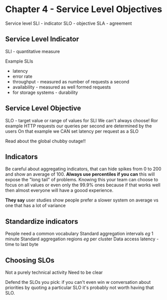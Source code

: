# Chapter 4 - Service Level Objectives
Service level
SLI - indicator
SLO - objective
SLA - agreement

## Service Level Indicator
SLI - quantitative measure

Example SLIs
* latency
* error rate
* throughput - measured as number of requests a second
* availability - measured as well formed requests
* for storage systems - durability

## Service Level Objective
SLO - target value or range of values for SLI
We can't always choose! Ror example HTTP requests our queries per second are determined by the users
On that example we CAN set latency per request as a SLO

Read about the global chubby outage!!

## Indicators
Be careful about aggregating indicators, that can hide spikes from 0 to 200 and show an average of 100.
**Always use percentiles if you can** this will expose the "long tail" of problems.
Knowing this your team can choose to focus on all values or even only the 99.9% ones because if that
works well then almost everyone will have a goood experience.

**They say** user studies show people prefer a slower system on average vs one that has a lot of variance

## Standardize indicators
People need a common vocabulary
Standard aggregation intervals *eg* 1 minute
Standard aggregation regions *eg* per cluster
Data access latency - time to last byte

## Choosing SLOs
Not a purely technical activity
Need to be clear

Defend the SLOs you pick: if you can't even win w conversation about priorities by quoting a particular SLO it's probably 
not worth having that SLO.